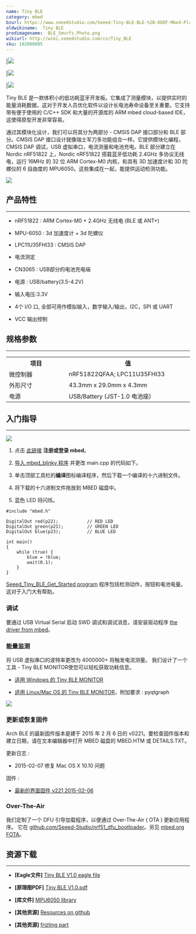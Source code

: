 ```yaml
---
name: Tiny BLE
category: mbed
bzurl: https://www.seeedstudio.com/Seeed-Tiny-BLE-BLE-%2B-6DOF-Mbed-Platform-p-2268.html
oldwikiname:  Tiny BLE
prodimagename:  BLE_Smurfs_Photo.png
wikiurl: http://wiki.seeedstudio.com/cn/Tiny_BLE
sku: 102080005
---
```


|![](https://github.com/SeeedDocument/Tiny_BLE/raw/master/img/BLE_Smurfs_Photo.png)

|![](https://github.com/SeeedDocument/Tiny_BLE/raw/master/img/Ble_smurfs_interface.png)

|![](https://github.com/SeeedDocument/Tiny_BLE/raw/master/img/Ble_smurfs_ble.png)

Tiny BLE 是一款体积小的低功耗蓝牙开发板。它集成了测量模块，以提供实时的能量消耗数据，这对于开发人员优化软件以设计长电池寿命设备至关重要。它支持带有便于使用的 C/C++ SDK 和大量的开源库的 ARM mbed cloud-based IDE，这使得原型开发非常容易。

通过其模块化设计，我们可以将其分为两部分 - CMSIS DAP 接口部分和 BLE 部分。CMSIS DAP 接口设计就像瑞士军刀多功能组合一样。它提供模块化编程，CMSIS DAP 调试，USB 虚拟串口，电流测量和电池充电。BLE 部分建立在 Nordic nRF51822 上，Nordic nRF51822 搭载蓝牙低功耗 2.4GHz 多协议无线电，运行 16MHz 的 32 位 ARM Cortex-M0 内核，和具有 3D 加速度计和 3D 陀螺仪的 6 自由度的 MPU6050。这些集成在一起，能提供运动检测功能。

[![](https://github.com/SeeedDocument/wiki_chinese/raw/master/docs/images/click_to_buy.PNG)](https://item.taobao.com/item.htm?spm=a1z10.3-c.w4002-11172317909.9.3509dc58tF2w4b&id=45771776143)

##    产品特性
---
*   nRF51822 : ARM Cortex-M0 + 2.4GHz 无线电 (BLE 或 ANT+)

*   MPU-6050 : 3d 加速度计 + 3d 陀螺仪

*   LPC11U35FHI33 : CMSIS DAP

*   电流测定

*   CN3065 : USB部分的电池充电端

*   电源 : USB/battery(3.5-4.2V)
*   输入电压:3.3V

*   4个 I/O 口, 全部可用作模拟输入，数字输入/输出，I2C，SPI 或 UART

*   VCC 输出控制

##   规格参数
---
<table>
<tr>
<th> 项目
</th>
<th> 值
</th></tr>
<tr>
<td width="200px"> 微控制器
</td>
<td width="400px"> nRF51822QFAA; LPC11U35FHI33
</td></tr>
<tr>
<td> 外形尺寸
</td>
<td> 43.3mm x 29.0mm x 4.3mm
</td></tr>
<tr>
<td> 电源
</td>
<td> USB/Battery (JST-1.0 电池座)
</td></tr>
</table>

##   入门指导
---
![](https://github.com/SeeedDocument/Tiny_BLE/raw/master/img/Get_started_with_mbed.png)

1.  点击 [此链接](https://developer.mbed.org/compiler/#import:/teams/mbed/code/mbed_blinky/;platform:Seeed-Tiny-BLE) **注册或登录 mbed**。

2.  [导入 mbed_blinky 程序](https://developer.mbed.org/compiler/#import:/teams/mbed/code/mbed_blinky/;platform:Seeed-Tiny-BLE) 并更改 main.cpp 的代码如下。

3.  单击顶部工具栏的**编译**图标编译程序，然后下载一个编译的十六进制文件。

4.  将下载的十六进制文件拖放到 MBED 磁盘中。

5.  蓝色 LED 将闪烁。

```
#include "mbed.h"

DigitalOut red(p22);           // RED LED
DigitalOut green(p21);         // GREEN LED
DigitalOut blue(p23);          // BLUE LED

int main()
{
    while (true) {
        blue = !blue;
        wait(0.1);
    }
}
```

[Seeed_Tiny_BLE_Get_Started program](http://developer.mbed.org/teams/Seeed/code/Seeed_Tiny_BLE_Get_Started/) 程序包括检测动作，按钮和电池电量。这对于入门大有帮助。

###   调试

要通过 USB Virtual Serial 启动 SWD 调试和调试消息，请安装驱动程序 [the driver from mbed](https://developer.mbed.org/handbook/Windows-serial-configuration)。

###   能量监测

将 USB 虚拟串口的波特率更改为 4000000+ 将触发电流测量。 我们设计了一个工具 - Tiny BLE MONITOR使您可以轻松获取功耗信息。

*   [适用 Windows 的 Tiny BLE MONITOR](http://tangram.qiniudn.com/ble_smurfs_monitor_v0.1.exe)

*   [适用 Linux/Mac OS 的 Tiny BLE MONITOR](https://github.com/Seeed-Studio/Tiny_BLE/tree/master/utils)，附加要求 : pyqtgraph

![](https://github.com/SeeedDocument/Tiny_BLE/raw/master/img/Ble_smurfs_monitor_preview.png)

###   更新或恢复固件

Arch BLE 的最新固件版本是建于 2015 年 2 月 6 日的 v0221。要检查固件版本和建立日期，请在文本编辑器中打开 MBED 磁盘的 MBED.HTM 或 DETAILS.TXT。

更新日志 :

*   2015-02-07 修复 Mac OS X 10.10 问题

固件 :

*   [最新的界面固件 v221 2015-02-06](https://github.com/Seeed-Studio/Tiny_BLE/raw/master/seeed_tiny_ble_interface_latest.bin)

###   Over-The-Air

我们定制了一个 DFU 引导加载程序，以便通过 Over-The-Air ( OTA ) 更新应用程序。 它在 [github.com/Seeed-Studio/nrf51_dfu_bootloader](https://github.com/Seeed-Studio/nrf51_dfu_bootloader)。另见 [mbed.org FOTA](https://developer.mbed.org/teams/Bluetooth-Low-Energy/wiki/Firmware-Over-the-Air-FOTA-Updates)。

##  资源下载
---
*   **[Eagle文件]** [Tiny BLE V1.0 eagle file](https://github.com/SeeedDocument/Tiny_BLE/raw/master/res/BLE_Smurfs_v1.0.zip)

*   **[原理图PDF]** [Tiny BLE V1.0.pdf](https://github.com/SeeedDocument/Tiny_BLE/raw/master/res/BLE_Smurfs_v1.0_PDF.pdf)

*   **[库文件]** [MPU6050 library](http://developer.mbed.org/teams/Seeed/code/eMPL_MPU6050/)

*   **[其他资源]** [Resources on github](https://github.com/Seeed-Studio/Tiny_BLE)

*   **[其他资源]** [frizting part](https://github.com/Seeed-Studio/Tiny_BLE/blob/master/tiny_ble.fzpz?raw=true)
